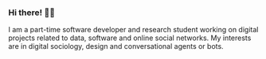 ### Hi there! 👋🏻

I am a part-time software developer and research student working on digital projects related to data, software and online social networks. My interests are in digital sociology, design and conversational agents or bots.
